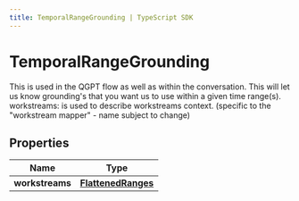 ```yaml
---
title: TemporalRangeGrounding | TypeScript SDK
---
```



# TemporalRangeGrounding

This is used in the QGPT flow as well as within the conversation.  This will let us know grounding\'s that you want us to use within a given time range(s).  workstreams: is used to describe workstreams context. (specific to the \"workstream mapper\" - name subject to change)

## Properties

Name | Type
------------ | -------------
**workstreams** | [**FlattenedRanges**](FlattenedRanges)


